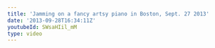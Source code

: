 ```yaml
---
title: 'Jamming on a fancy artsy piano in Boston, Sept. 27 2013'
date: '2013-09-28T16:34:11Z'
youtubeId: SWsaHIil_mM
type: video
---
```


